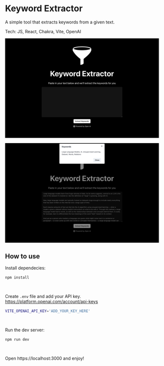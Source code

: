 # Keyword Extractor

A simple tool that extracts keywords from a given text.

Tech: JS, React, Chakra, Vite, OpenAI

![homepage screenshot](/homepage.png)

![keywords screenshot](/keywords.png)

## How to use

Install dependecies:

```bash
npm install
```

<br>

Create `.env` file and add your API key.
https://platform.openai.com/account/api-keys

```bash
VITE_OPENAI_API_KEY='ADD_YOUR_KEY_HERE'
```

<br>

Run the dev server:

```bash
npm run dev
```

<br>

Open https://localhost:3000 and enjoy!
